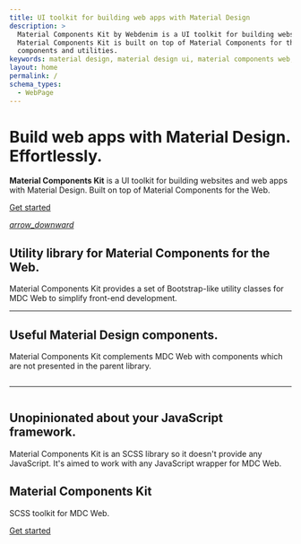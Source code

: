 ```yaml
---
title: UI toolkit for building web apps with Material Design
description: >
  Material Components Kit by Webdenim is a UI toolkit for building websites and web apps with Material Design.
  Material Components Kit is built on top of Material Components for the Web and complements it with useful
  components and utilities.
keywords: material design, material design ui, material components web, bootstrap alternative
layout: home
permalink: /
schema_types:
  - WebPage
---
```


<div class="mk-section mk-section--theme-dark mdc-theme--primary-bg mk-py--lg">
  <div class="mdc-layout-grid">
    <div class="landing-row mdc-layout-grid__inner">
      <div class="landing-row__cell mdc-layout-grid__cell mdc-layout-grid__cell--span-6-desktop">
        <h1 class="custom-font mk-section__title mk-section__title--large">
          Build web apps with Material Design. Effortlessly.
        </h1>
        <p class="mk-section__description mk-mb--none">
          <strong>Material Components Kit</strong> is a UI toolkit for building websites and web apps
          with Material Design. Built on top of Material Components for the Web.
        </p>
        <p class="mk-section__actions">
          <a href="./getting-started/"
             class="mdc-button mdc-theme--text-primary-on-primary mdc-theme--secondary-bg"
             data-on="click,auxclick,contextmenu"
             data-region="Hero banner">Get started</a>
        </p>
      </div>
      <div class="landing-row__cell mdc-layout-grid__cell mdc-layout-grid__cell--span-6-desktop">
        <img class="landing-row__image"
             src="https://static.webdenim.io/images/flat-illustrations/package.svg"
             alt="">
      </div>
    </div>
    <a href="#features"
       class="mk-section__fab mk-section__fab--align-center mdc-fab mdc-theme--text-primary-on-primary"
       data-on="click,auxclick,contextmenu"
       data-region="Hero banner">
      <i class="mdc-fab__icon material-icons">arrow_downward</i>
    </a>
  </div>
</div>

<div class="mk-section mk-py--lg" id="features">
  <div class="mdc-layout-grid">
    <div class="landing-row mdc-layout-grid__inner">
      <div class="landing-row__cell mdc-layout-grid__cell mdc-layout-grid__cell--span-6-desktop">
        <img class="landing-row__image"
             src="https://static.webdenim.io/images/flat-illustrations/search.svg"
             alt="">
      </div>
      <div class="landing-row__cell mdc-layout-grid__cell mdc-layout-grid__cell--span-6-desktop">
        <h2 class="custom-font mk-section__title mk-mb--sm">
          Utility library for Material Components for the Web.
        </h2>
        <p class="mk-section__description">
          Material Components Kit provides a set of Bootstrap-like utility classes for MDC Web to simplify
          front-end development.
        </p>
      </div>
    </div>
    <hr class="mk-my--lg">
    <div class="landing-row mdc-layout-grid__inner">
      <div class="landing-row__cell mdc-layout-grid__cell mdc-layout-grid__cell--span-6-desktop">
        <h2 class="custom-font mk-section__title mk-mb--sm">
          Useful Material Design components.
        </h2>
        <p class="mk-section__description">
          Material Components Kit complements MDC Web with components which are not presented in the parent
          library.
        </p>
      </div>
      <div class="landing-row__cell mdc-layout-grid__cell mdc-layout-grid__cell--span-6-desktop">
        <img class="landing-row__image"
             src="https://static.webdenim.io/images/flat-illustrations/clean-code.svg"
             alt="">
      </div>
    </div>
    <hr class="mk-my--lg">
    <div class="landing-row mdc-layout-grid__inner">
      <div class="landing-row__cell mdc-layout-grid__cell mdc-layout-grid__cell--span-6-desktop">
        <img class="landing-row__image"
             src="https://static.webdenim.io/images/flat-illustrations/crown.svg"
             alt="">
      </div>
      <div class="landing-row__cell mdc-layout-grid__cell mdc-layout-grid__cell--span-6-desktop">
        <h2 class="custom-font mk-section__title mk-mb--sm">
          Unopinionated about your JavaScript framework.
        </h2>
        <p class="mk-section__description">
          Material Components Kit is an SCSS library so it doesn't provide any JavaScript.
          It's aimed to work with any JavaScript wrapper for MDC Web.
        </p>
      </div>
    </div>
  </div>
</div>

<div class="mk-section mk-section--theme-dark mdc-theme--primary-bg mk-py--lg mk-ta--center">
  <div class="mdc-layout-grid">
    <h2 class="custom-font mk-section__title">Material Components Kit</h2>
    <p class="mk-section__description">SCSS toolkit for MDC Web.</p>
    <p class="mk-section__actions">
      <a href="./getting-started/"
         class="mdc-button mdc-theme--text-primary-on-primary mdc-theme--secondary-bg"
         data-on="click,auxclick,contextmenu"
         data-region="Footer banner">Get started</a>
    </p>
  </div>
</div>
